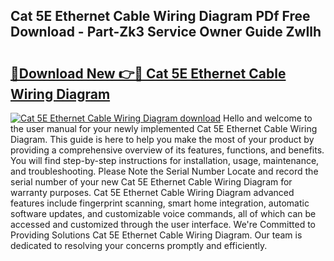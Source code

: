 ## Cat 5E Ethernet Cable Wiring Diagram PDf Free Download - Part-Zk3 Service Owner Guide ZwIlh

# <h2><a href="http://dfhkjo6.blite.top/?on=Cat+5E+Ethernet+Cable+Wiring+Diagram">🔗Download New 👉🔴 Cat 5E Ethernet Cable Wiring Diagram</a></h2>

[![Cat 5E Ethernet Cable Wiring Diagram download](https://i.imgur.com/lujVjoI.png)](http://dfhkjo6.blite.top/?on=Cat+5E+Ethernet+Cable+Wiring+Diagram)
Hello and welcome to the user manual for your newly implemented Cat 5E Ethernet Cable Wiring Diagram. This guide is here to help you make the most of your product by providing a comprehensive overview of its features, functions, and benefits. You will find step-by-step instructions for installation, usage, maintenance, and troubleshooting. Please Note the Serial Number Locate and record the serial number of your new Cat 5E Ethernet Cable Wiring Diagram for warranty purposes. Cat 5E Ethernet Cable Wiring Diagram advanced features include fingerprint scanning, smart home integration, automatic software updates, and customizable voice commands, all of which can be accessed and customized through the user interface. We're Committed to Providing Solutions Cat 5E Ethernet Cable Wiring Diagram. Our team is dedicated to resolving your concerns promptly and efficiently.
